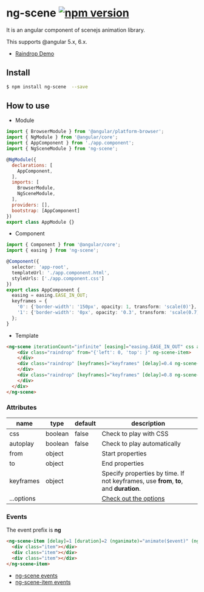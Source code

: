 # ng-scene [![npm version](https://badge.fury.io/js/ng-scene.svg)](https://badge.fury.io/js/ng-scene)
It is an angular component of scenejs animation library.

This supports @angular 5.x, 6.x.

* [Raindrop Demo](https://codesandbox.io/s/6vmzwl9nvz)

## Install
```bash
$ npm install ng-scene  --save
```

## How to use
* Module
```js
import { BrowserModule } from '@angular/platform-browser';
import { NgModule } from '@angular/core';
import { AppComponent } from './app.component';
import { NgSceneModule } from 'ng-scene';

@NgModule({
  declarations: [
    AppComponent,
  ],
  imports: [
    BrowserModule,
    NgSceneModule,
  ],
  providers: [],
  bootstrap: [AppComponent]
})
export class AppModule {}
```
* Component
```ts
import { Component } from '@angular/core';
import { easing } from 'ng-scene';

@Component({
  selector: 'app-root',
  templateUrl: './app.component.html',
  styleUrls: ['./app.component.css']
})
export class AppComponent {
  easing = easing.EASE_IN_OUT;
  keyframes = {
    '0': {'border-width': '150px', opacity: 1, transform: 'scale(0)'},
    '1': {'border-width': '0px', opacity: '0.3', transform: 'scale(0.7)'},
  };
}

```
* Template
```html
<ng-scene iterationCount="infinite" [easing]="easing.EASE_IN_OUT" css autoplay>
    <div class="raindrop" from="{'left': 0, 'top': }" ng-scene-item>
    </div>
    <div class="raindrop" [keyframes]="keyframes" [delay]=0.4 ng-scene-item>
    </div>
    <div class="raindrop" [keyframes]="keyframes" [delay]=0.8 ng-scene-item>
    </div>
  </div>
</ng-scene>
```

### Attributes
|name|type|default|description|
|---|---|---|---|
|css|boolean|false|Check to play with CSS|
|autoplay|boolean|false|Check to play automatically|
|from|object||Start properties|
|to|object||End properties|
|keyframes|object||Specify properties by time. If not keyframes, use **from**, **to**, and **duration**.|
|...options|||[Check out the options](https://daybrush.github.io/scenejs/release/latest/doc/global.html#AnimatorOptions)|

### Events
The event prefix is **ng**
```html
<ng-scene-item [delay]=1 [duration]=2 (nganimate)="animate($event)" (ngplay)="play($event)" ngpaused="paused($event">
  <div class="item"></div>
  <div class="item"></div>
  <div class="item"></div>
</ng-scene-item>
```
* [ng-scene events](https://daybrush.github.io/scenejs/release/latest/doc/Scene.html#events)
* [ng-scene-item events](https://daybrush.github.io/scenejs/release/latest/doc/Scene.SceneItem.html#events)